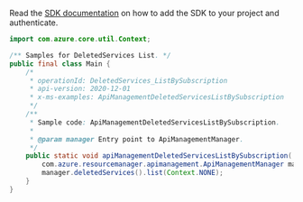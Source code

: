 Read the [SDK documentation](https://github.com/Azure/azure-sdk-for-java/blob/azure-resourcemanager-apimanagement_1.0.0-beta.2/sdk/apimanagement/azure-resourcemanager-apimanagement/README.md) on how to add the SDK to your project and authenticate.

```java
import com.azure.core.util.Context;

/** Samples for DeletedServices List. */
public final class Main {
    /*
     * operationId: DeletedServices_ListBySubscription
     * api-version: 2020-12-01
     * x-ms-examples: ApiManagementDeletedServicesListBySubscription
     */
    /**
     * Sample code: ApiManagementDeletedServicesListBySubscription.
     *
     * @param manager Entry point to ApiManagementManager.
     */
    public static void apiManagementDeletedServicesListBySubscription(
        com.azure.resourcemanager.apimanagement.ApiManagementManager manager) {
        manager.deletedServices().list(Context.NONE);
    }
}
```
